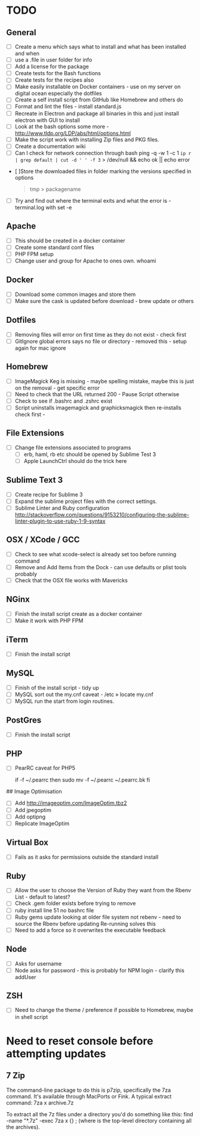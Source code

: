 # TODO

## General

- [ ] Create a menu which says what to install and what has been installed and when
- [ ] use a .file in user folder for info
- [ ] Add a license for the package
- [ ] Create tests for the Bash functions
- [ ] Create tests for the recipes also
- [ ] Make easily installable on Docker containers - use on my server on digital ocean especially the dotfiles
- [ ] Create a self install script from GitHub like Homebrew and others do
- [ ] Format and lint the files - install standard.js
- [ ] Recreate in Electron and package all binaries in this and just install electron with GUI to install
- [ ] Look at the bash options some more - http://www.tldp.org/LDP/abs/html/options.html
- [ ] Make the script work with installing Zip files and PKG files.
- [ ] Create a documentation wiki
- [ ] Can I check for network connection through bash
  ping -q -w 1 -c 1 `ip r | grep default | cut -d ' ' -f 3` > /dev/null && echo ok || echo error
- [ ]Store the downloaded files in folder marking the versions specified in options
  > tmp > packagename
- [ ] Try and find out where the terminal exits and what the error is - terminal.log with set -e

## Apache

- [ ] This should be created in a docker container
- [ ] Create some standard conf files
- [ ] PHP FPM setup
- [ ] Change user and group for Apache to ones own. whoami

## Docker

- [ ] Download some common images and store them
- [ ] Make sure the cask is updated before download - brew update or others

## Dotfiles

- [ ] Removing files will error on first time as they do not exist - check first
- [ ] GitIgnore global errors says no file or directory - removed this - setup again for mac ignore

## Homebrew

- [ ] ImageMagick Keg is missing - maybe spelling mistake, maybe this is just on the removal - get specific error
- [ ] Need to check that the URL returned 200 - Pause Script otherwise
- [ ] Check to see if .bashrc and .zshrc exist
- [ ] Script uninstalls imagemagick and graphicksmagick then re-installs check first -

## File Extensions

- [ ] Change file extensions associated to programs
  - [ ] erb, haml, rb etc should be opened by Sublime Test 3
  - [ ] Apple LaunchCtrl should do the trick here

## Sublime Text 3

- [ ] Create recipe for Sublime 3
- [ ] Expand the sublime project files with the correct settings.
- [ ] Sublime Linter and Ruby configuration
  http://stackoverflow.com/questions/9153210/configuring-the-sublime-linter-plugin-to-use-ruby-1-9-syntax

## OSX / XCode / GCC

- [ ] Check to see what xcode-select is already set too before running command
- [ ] Remove and Add Items from the Dock - can use defaults or plist tools probably
- [ ] Check that the OSX file works with Mavericks

## NGinx

- [ ] Finish the install script create as a docker container
- [ ] Make it work with PHP FPM

## iTerm

- [ ] Finish the install script

## MySQL

- [ ] Finish of the install script - tidy up
- [ ] MySQL sort out the my.cnf caveat - /etc » locate my.cnf
- [ ] MySQL run the start from login routines.

## PostGres

- [ ] Finish the install script

## PHP

- [ ] PearRC caveat for PHP5

  if -f ~/.pearrc
    then
      sudo mv -f ~/.pearrc ~/.pearrc.bk
  fi

## Image Optimisation

- [ ] Add http://imageoptim.com/ImageOptim.tbz2
- [ ] Add jpegoptim
- [ ] Add optipng
- [ ] Replicate ImageOptim

## Virtual Box

- [ ] Fails as it asks for permissions outside the standard install

## Ruby

- [ ] Allow the user to choose the Version of Ruby they want from the Rbenv List - default to latest?
- [ ] Check .gem folder exists before trying to remove
- [ ] ruby install line 51 no bashrc file
- [ ] Ruby gems update looking at older file system not rebenv - need to source the Rbenv before updating
      Re-running solves this
- [ ] Need to add a force so it overwrites the executable feedback

## Node

- [ ] Asks for username
- [ ] Node asks for password - this is probably for NPM login - clarify this addUser

## ZSH

- [ ] Need to change the theme / preference if possible to Homebrew, maybe in shell script

# Need to reset console before attempting updates

## 7 Zip

The command-line package to do this is p7zip, specifically the 7za command.
It's available through MacPorts or Fink. A typical extract command: 7za x archive.7z

To extract all the 7z files under a directory you'd do something like this:
find <startdir> -name "*.7z" -exec 7za x {} \;
(where <startdir> is the top-level directory containing all the archives).
